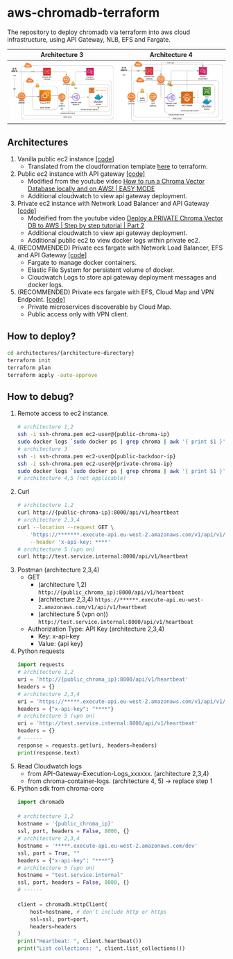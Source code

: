 # aws-chromadb-terraform
The repository to deploy chromadb via terraform into aws cloud infrastructure, using API Gateway, NLB, EFS and Fargate.

|Architecture 3|Architecture 4|
|---|---|
|![diagram](resources/apigw-nlb-ec2.png)|![diagram](resources/apigw-nlb-ecs.png)|

## Architectures
1. Vanilla public ec2 instance [[code]](architectures/vanilla-ec2)
    - Translated from the cloudformation template [here](https://s3.amazonaws.com/public.trychroma.com/cloudformation/latest/chroma.cf.json) to terraform.
2. Public ec2 instance with API gateway [[code]](architectures/apigw-public-ec2/)
    - Modified from the youtube video [How to run a Chroma Vector Database locally and on AWS! | EASY MODE](https://www.youtube.com/watch?v=xRIEKjOosaM)
    - Additional cloudwatch to view api gateway deployment.
3. Private ec2 instance with Network Load Balancer and API Gateway [[code]](architectures/apigw-nlb-ec2)
    - Modeified from the youtube video [Deploy a PRIVATE Chroma Vector DB to AWS | Step by step tutorial | Part 2](https://www.youtube.com/watch?v=rD3G3hbAawE&t=27s)
    - Additional cloudwatch to view api gateway deployment.
    - Additional public ec2 to view docker logs within private ec2.
4. (RECOMMENDED) Private ecs fargate with Network Load Balancer, EFS and API Gateway [[code]](architectures/apigw-nlb-ecs)
    - Fargate to manage docker containers.
    - Elastic File System for persistent volume of docker.
    - Cloudwatch Logs to store api gateway deployment messages and docker logs.
5. (RECOMMENDED) Private ecs fargate with EFS, Cloud Map and VPN Endpoint. [[code]](architectures/cloudmap-vpn-ecs)
    - Private microservices discoverable by Cloud Map.
    - Public access only with VPN client.

## How to deploy?
```bash
cd architectures/{architecture-directory}
terraform init
terraform plan
terraform apply -auto-approve
```

## How to debug?
1. Remote access to ec2 instance.
    ```bash
    # architecture 1,2
    ssh -i ssh-chroma.pem ec2-user@{public-chroma-ip}
    sudo docker logs `sudo docker ps | grep chroma | awk '{ print $1 }'`
    # architecture 3
    ssh -i ssh-chroma.pem ec2-user@{public-backdoor-ip}
    ssh -i ssh-chroma.pem ec2-user@{private-chroma-ip}
    sudo docker logs `sudo docker ps | grep chroma | awk '{ print $1 }'`
    # architecture 4,5 (not applicable)
    ```
2. Curl
    ```bash
    # architecture 1.2
    curl http://{public-chroma-ip}:8000/api/v1/heartbeat
    # architecture 2,3,4
    curl --location --request GET \
        'https://*******.execute-api.eu-west-2.amazonaws.com/v1/api/v1/heartbeat' \
        --header 'x-api-key: ****'
    # architecture 5 (vpn on)
    curl http://test.service.internal:8000/api/v1/heartbeat
    ```
3. Postman (architecture 2,3,4)
    - GET
        - (architecture 1,2) `http://{public_chroma_ip}:8000/api/v1/heartbeat`
        - (architecture 2,3,4) `https://******.execute-api.eu-west-2.amazonaws.com/v1/api/v1/heartbeat`
        - (architecture 5 (vpn on)) `http://test.service.internal:8000/api/v1/heartbeat`
    - Authorization Type: API Key (architecture 2,3,4)
        - Key: x-api-key
        - Value: {api key}
4. Python requests
    ```python
    import requests
    # architecture 1,2
    uri = 'http://{public_chroma_ip}:8000/api/v1/heartbeat'
    headers = {}
    # architecture 2,3,4
    uri = 'https://*****.execute-api.eu-west-2.amazonaws.com/v1/api/v1/heartbeat'
    headers = {"x-api-key": "****"}
    # architecture 5 (vpn on)
    uri = 'http://test.service.internal:8000/api/v1/heartbeat'
    headers = {}
    # ------
    response = requests.get(uri, headers=headers)
    print(response.text)
    ```
5. Read Cloudwatch logs
    - from API-Gateway-Execution-Logs_xxxxxx. (architecture 2,3,4)
    - from chroma-container-logs. (architecture 4, 5) -> replace step 1
6. Python sdk from chroma-core
    ```python
    import chromadb

    # architecture 1,2
    hostname = '{public_chroma_ip}'
    ssl, port, headers = False, 8000, {}
    # architecture 2,3,4
    hostname = '*****.execute-api.eu-west-2.amazonaws.com/dev'
    ssl, port = True, ""
    headers = {"x-api-key": "****"}
    # architecture 5 (vpn on)
    hostname = "test.service.internal"
    ssl, port, headers = False, 8000, {}
    # ------

    client = chromadb.HttpClient(
        host=hostname, # don't include http or https
        ssl=ssl, port=port,
        headers=headers
    )
    print("Heartbeat: ", client.heartbeat())
    print("List collections: ", client.list_collections())
    ```
